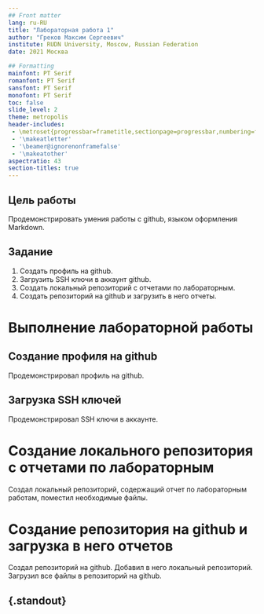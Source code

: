 ```yaml
---
## Front matter
lang: ru-RU
title: "Лабораторная работа 1"
author: "Греков Максим Сергеевич"
institute: RUDN University, Moscow, Russian Federation
date: 2021 Москва

## Formatting
mainfont: PT Serif
romanfont: PT Serif
sansfont: PT Serif
monofont: PT Serif
toc: false
slide_level: 2
theme: metropolis
header-includes: 
 - \metroset{progressbar=frametitle,sectionpage=progressbar,numbering=fraction}
 - '\makeatletter'
 - '\beamer@ignorenonframefalse'
 - '\makeatother'
aspectratio: 43
section-titles: true
---
```


## Цель работы

Продемонстрировать умения работы с github, языком оформления Markdown.

## Задание

1. Создать профиль на github.
2. Загрузить SSH ключи в аккаунт github.
3. Создать локальный репозиторий с отчетами по лабораторным.
4. Создать репозиторий на github и загрузить в него отчеты.

# Выполнение лабораторной работы

## Создание профиля на github

Продемонстрировал профиль на github.

## Загрузка SSH ключей

Продемонстрировал SSH ключи в аккаунте.

# Создание локального репозитория с отчетами по лабораторным

Создал локальный репозиторий, содержащий отчет по лабораторным
работам, поместил необходимые файлы.

# Создание репозитория на github и загрузка в него отчетов

Создал репозиторий на github. Добавил в него локальный репозиторий.
Загрузил все файлы в репозиторий на github.

## {.standout}
